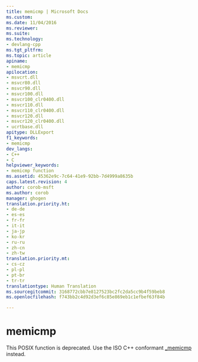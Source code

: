 ```yaml
---
title: memicmp | Microsoft Docs
ms.custom: 
ms.date: 11/04/2016
ms.reviewer: 
ms.suite: 
ms.technology:
- devlang-cpp
ms.tgt_pltfrm: 
ms.topic: article
apiname:
- memicmp
apilocation:
- msvcrt.dll
- msvcr80.dll
- msvcr90.dll
- msvcr100.dll
- msvcr100_clr0400.dll
- msvcr110.dll
- msvcr110_clr0400.dll
- msvcr120.dll
- msvcr120_clr0400.dll
- ucrtbase.dll
apitype: DLLExport
f1_keywords:
- memicmp
dev_langs:
- C++
- C
helpviewer_keywords:
- memicmp function
ms.assetid: 45362e9c-7c64-41e9-92bb-7d4999a8635b
caps.latest.revision: 4
author: corob-msft
ms.author: corob
manager: ghogen
translation.priority.ht:
- de-de
- es-es
- fr-fr
- it-it
- ja-jp
- ko-kr
- ru-ru
- zh-cn
- zh-tw
translation.priority.mt:
- cs-cz
- pl-pl
- pt-br
- tr-tr
translationtype: Human Translation
ms.sourcegitcommit: 3168772cbb7e8127523bc2fc2da5cc9b4f59beb8
ms.openlocfilehash: f743bb2c4d92d3ef6c85e869eb1c1efbef63f84b

---
```

# memicmp
This POSIX function is deprecated. Use the ISO C++ conformant [_memicmp](../../c-runtime-library/reference/memicmp-memicmp-l.md) instead.


<!--HONumber=Jan17_HO2-->


